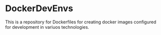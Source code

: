 # DockerDevEnvs
This is a repository for Dockerfiles for creating docker images configured for development in variuos technologies.
